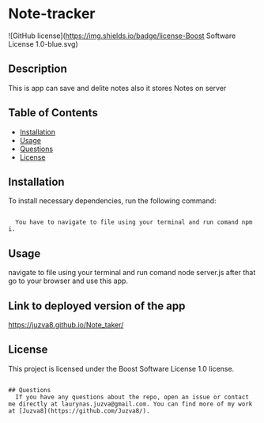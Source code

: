 # Note-tracker
  ![GitHub license](https://img.shields.io/badge/license-Boost Software License 1.0-blue.svg)
## Description

  This is app can save and delite notes also it stores Notes on server

## Table of Contents
  * [Installation](#Installation)
  * [Usage](#Usage)
  * [Questions](#questions)
  * [License](#license)

## Installation

  To install necessary dependencies, run the following command:
```

  You have to navigate to file using your terminal and run comand npm i.

```
## Usage

navigate to file using your terminal and run comand node server.js after that go to your browser and use this app.

## Link to deployed version of the app

https://juzva8.github.io/Note_taker/

## License
  This project is licensed under the Boost Software License 1.0 license.
```

## Questions
  If you have any questions about the repo, open an issue or contact me directly at laurynas.juzva@gmail.com. You can find more of my work at [Juzva8](https://github.com/Juzva8/).
  